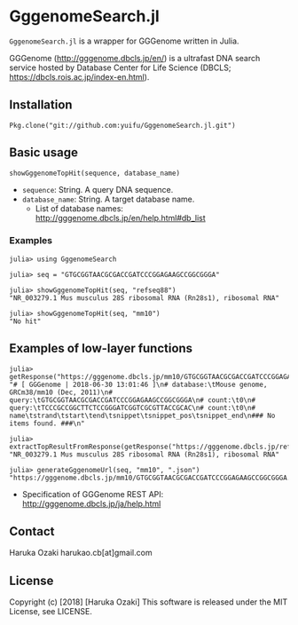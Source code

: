 # GggenomeSearch.jl

`GggenomeSearch.jl` is a wrapper for GGGenome written in Julia.

GGGenome (http://gggenome.dbcls.jp/en/) is a ultrafast DNA search service hosted by Database Center for Life Science (DBCLS; https://dbcls.rois.ac.jp/index-en.html).

## Installation

```
Pkg.clone("git://github.com:yuifu/GggenomeSearch.jl.git")
```


## Basic usage

```
showGggenomeTopHit(sequence, database_name)
```

- `sequence`: String. A query DNA sequence.
- `database_name`: String. A target database name.
	- List of database names: http://gggenome.dbcls.jp/en/help.html#db_list

### Examples

```
julia> using GggenomeSearch

julia> seq = "GTGCGGTAACGCGACCGATCCCGGAGAAGCCGGCGGGA"

julia> showGggenomeTopHit(seq, "refseq88")
"NR_003279.1 Mus musculus 28S ribosomal RNA (Rn28s1), ribosomal RNA"

julia> showGggenomeTopHit(seq, "mm10")
"No hit"
```


## Examples of low-layer functions

```
julia> getResponse("https://gggenome.dbcls.jp/mm10/GTGCGGTAACGCGACCGATCCCGGAGAAGCCGGCGGGA.txt")
"# [ GGGenome | 2018-06-30 13:01:46 ]\n# database:\tMouse genome, GRCm38/mm10 (Dec, 2011)\n# query:\tGTGCGGTAACGCGACCGATCCCGGAGAAGCCGGCGGGA\n# count:\t0\n# query:\tTCCCGCCGGCTTCTCCGGGATCGGTCGCGTTACCGCAC\n# count:\t0\n# name\tstrand\tstart\tend\tsnippet\tsnippet_pos\tsnippet_end\n### No items found. ###\n"

julia> extractTopResultFromResponse(getResponse("https://gggenome.dbcls.jp/refseq88/GTGCGGTAACGCGACCGATCCCGGAGAAGCCGGCGGGA.txt"))
"NR_003279.1 Mus musculus 28S ribosomal RNA (Rn28s1), ribosomal RNA"

julia> generateGggenomeUrl(seq, "mm10", ".json")
"https://gggenome.dbcls.jp/mm10/GTGCGGTAACGCGACCGATCCCGGAGAAGCCGGCGGGA.json"
```

- Specification of GGGenome REST API: http://gggenome.dbcls.jp/ja/help.html

## Contact

Haruka Ozaki harukao.cb[at]gmail.com

## License

Copyright (c) [2018] [Haruka Ozaki] This software is released under the MIT License, see LICENSE.
